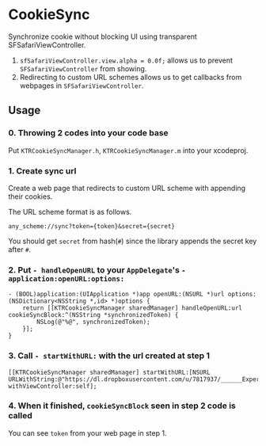 # CookieSync

Synchronize cookie without blocking UI using transparent SFSafariViewController.

1. `sfSafariViewController.view.alpha = 0.0f;` allows us to prevent `SFSafariViewController` from showing.
2. Redirecting to custom URL schemes allows us to get callbacks from webpages in `SFSafariViewController`.

## Usage

### 0. Throwing 2 codes into your code base

Put `KTRCookieSyncManager.h`, `KTRCookieSyncManager.m` into your xcodeproj.

### 1. Create sync url

Create a web page that redirects to custom URL scheme with appending their cookies.

The URL scheme format is as follows.

`any_scheme://sync?token={token}&secret={secret}`

You should get `secret` from hash(`#`) since the library appends the secret key after `#`.

### 2. Put `- handleOpenURL` to your `AppDelegate`'s `- application:openURL:options:`

```objc
- (BOOL)application:(UIApplication *)app openURL:(NSURL *)url options:(NSDictionary<NSString *,id> *)options {
    return [[KTRCookieSyncManager sharedManager] handleOpenURL:url cookieSyncBlock:^(NSString *synchronizedToken) {
        NSLog(@"%@", synchronizedToken);
    }];
}
```

### 3. Call `- startWithURL:` with the url created at step 1

```objc
[[KTRCookieSyncManager sharedManager] startWithURL:[NSURL URLWithString:@"https://dl.dropboxusercontent.com/u/7817937/______Experiments/SFSafariViewControllerBridge.html"] withViewController:self];
```

### 4. When it finished, `cookieSyncBlock` seen in step 2 code is called

You can see `token` from your web page in step 1.
